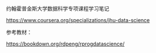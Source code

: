 约翰霍普金斯大学数据科学专项课程学习笔记

https://www.coursera.org/specializations/jhu-data-science

参考教材：

https://bookdown.org/rdpeng/rprogdatascience/